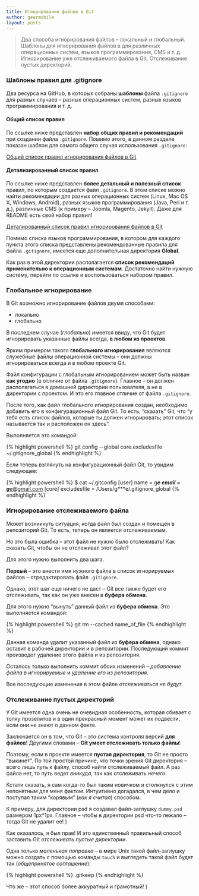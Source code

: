 ```yaml
---
title: Игнорирование файлов в Git
author: gearmobile
layout: posts
---
```

> Два способа игнорирования файлов &#8211; локальный и глобальный. Шаблоны для игнорирования файлов в для различных операционных систем, языков программирования, CMS и т. д. Игнорирование уже отслеживаемого файла в Git. Отслеживание пустых директорий.

### Шаблоны правил для .gitignore

Два ресурса на GitHub, в которых собраны **шаблоны** файла `.gitignore` для разных случаев &#8211; разных операционных систем, разных языков программирования и т. д.

#### Общий список правил

По ссылке ниже представлен **набор общих правил и рекомендаций** при создании файла `.gitignore`. Помимо этого, в данном разделе показан шаблон для самого общего случая использования `.gitignore`:

[Общий список правил игнорирования файлов в Git][1]

#### Детализированный список правил

По ссылке ниже представлен **более детальный и полезный список** правил, по которым создается файл `.gitignore`. В этом списке можно найти рекомендации для разных операционных систем (Linux, Mac OS X, Windows, Android), разных языков программирования (Java, Perl и т. д.), различных CMS (к примеру &#8211; Joomla, Magento, Jekyll). Даже для README есть свой набор правил!

[Деталированный список правил игнорирования файлов в Git][2]

Помимо списка языков программирования, в котором для каждого пункта этого списка представлены рекомендованные правила для файла `.gitignore`, имеется еще дополнительная директория **Global**.

Как раз в этой директории располагается **список рекомендаций применительно к операционным системам**. Достаточно найти нужную систему, перейти по ссылке и воспользоваться набором правил.

### Глобальное игнорирование

В Git возможно игнорирование файлов двумя способами:

  * локально
  * глобально

В последнем случае (*глобально*) имеется ввиду, что Git будет игнорировать указанные файлы всегда, **в любом из проектов**.

Ярким примером такого **глобального игнорирования** являются служебные файлы операционной системы &#8211; они должны игнорироваться всегда и в любом проекте Git.

Файл конфигурации с глобальным игнорированием может быть назван **как угодно** (в отличие от файла `.gitignore`). Главное &#8211; он должен располагаться в домашней директории пользователя, а не в директории с проектом. И это его главное отличие от файла `.gitignore`.

После того, как файл глобального игнорирования создан, необходимо добавить его в конфигурационный файл Git. То есть, “сказать” Git, что “у тебя есть список файлов, которые ты должен игнорировать; этот список называется так и расположен он здесь”.

Выполняется это командой:

{% highlight powershell %}
git config --global core.excludesfile ~/.gitignore_global
{% endhighlight %}

Если теперь взглянуть на конфигурационный файл Git, то увидим следующее:

{% highlight powershell %}
$ cat ~/.gitconfig
[user]
    name = g***e
    email = g***e@gmail.com
[core]
    excludesfile = /Users/g***e/.gitignore_global
{% endhighlight %}

### Игнорирование отслеживаемого файла

Может возникнуть ситуация, когда файл был создан и помещен в репозиторий Git. То есть, теперь он является отслеживаемым.

Но это была ошибка &#8211; этот файл не нужно было отслеживать! Как сказать Git, чтобы он не отслеживал этот файл?

Для этого нужно выполнить два шага.

**Первый** &#8211; это внести имя нужного файла в список игнорируемых файлов &#8211; отредактировать файл `.gitignore`.

Однако, этот шаг еще ничего не даст &#8211; Git все также будет его отслеживать, так как он уже внесен в **буфера обмена**.

Для этого нужно “вынуть” данный файл из **буфера обмена**. Это выполняется командой:

{% highlight powershell %}
git rm --cached name_of_file
{% endhighlight %}

Данная команда удалит указанный файл из **буфера обмена**, однако оставит в рабочей директории и в репозитории. Последующий коммит произведет удаление этого файла и из репозитория.

Осталось только выполнить коммит обоих изменений &#8211; *добавление файла в игнорируемые* и *удаление его из репозитория*.

Все последующие изменения в этом файле *отслеживаться не будут*.

### Отслеживание пустых директорий

У Git имеется одна очень не очевидная особенность, которая сбивает с толку прозелитов и в один прекрасный момент может их подвести, если они не знают о данном факте.

Заключается он в том, что Git &#8211; это система контроля версий **для файлов**! Другими словами &#8211; **Git умеет отслеживать только файлы**!

Поэтому, если в проекте имеется **пустая директория**, то Git ее просто “выкинет”. По той простой причине, что точки зрения Git директория &#8211; всего лишь путь к файлу, способ найти отслеживаемый файл. А раз файла нет, то путь ведет *вникуда*, так как отслеживать *нечего*.

Кстати сказать, я сам когда-то был таким новичком и столкнулся с этим непонятным для меня фактом. Интуитивно догадался, в чем дело и поступал таким “корявым” (*как я считал*) способом.

К примеру, для директории psd я создавал файл-заглушку `dummy.psd` размером 1px*1px. Главное &#8211; чтобы в директории psd что-то лежало &#8211; тогда Git не удалит ее! )

Как оказалось, я был прав! И это единственный правильный способ заставить Git *отслеживать пустые директории*.

Одна только *маленькая поправка* &#8211; в мире Unix такой файл-заглушку можно создать с помощью команды `touch` и выглядеть такой файл будет так (*общепринятое соглашение*):

{% highlight powershell %}
.gitkeep
{% endhighlight %}

Что же &#8211; этот способ более аккуратный и грамотный! )

 [1]: https://help.github.com/articles/ignoring-files/
 [2]: https://github.com/github/gitignore
